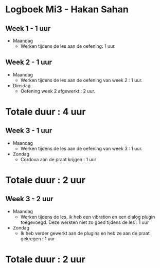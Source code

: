 # Logboek Mi3 - Hakan Sahan
## Week 1 - 1 uur
* Maandag
	* Werken tijdens de les 
aan de oefening: 1 uur. 

## Week 2 - 1 uur
* Maandag
	* Werken tijdens de les 
aan de oefening van week 2 : 1 uur. 
* Dinsdag
	* Oefening week 2 afgewerkt : 2 uur.
# Totale duur : 4 uur

## Week 3 - 1 uur
* Maandag
	* Werken tijdens de les 
aan de oefening van week 3 : 1 uur. 
* Zondag
	* Cordova aan de praat krijgen : 1 uur
# Totale duur : 2 uur

## Week 3 - 2 uur
* Maandag
	* Werken tijdens de les, ik heb een vibration en een dialog plugin toegevoegd.
	Deze werkten niet zo goed tijdens de les : 1 uur
* Zondag
	* Ik heb verder gewerkt aan de plugins en heb ze aan de praat gekregen : 1 uur
# Totale duur : 2 uur